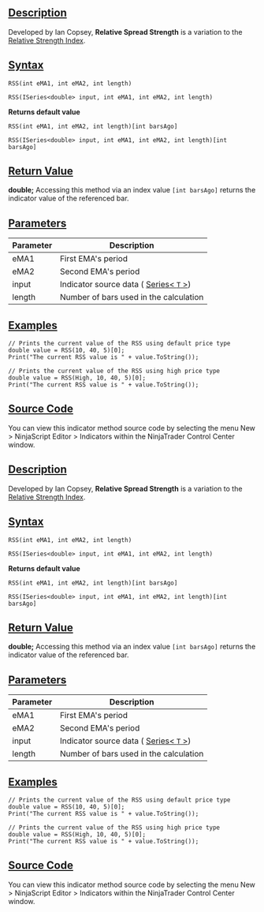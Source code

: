 ## [Description](https://developer.ninjatrader.com/docs/desktop/relative_spread_strength_rss\#description)

Developed by Ian Copsey, **Relative Spread Strength** is a variation to the [Relative Strength Index](https://developer.ninjatrader.com/docs/desktop/relative_strength_index_rsi).

## [Syntax](https://developer.ninjatrader.com/docs/desktop/relative_spread_strength_rss\#syntax)

`RSS(int eMA1, int eMA2, int length)`

`RSS(ISeries<double> input, int eMA1, int eMA2, int length)`

**Returns default value**

`RSS(int eMA1, int eMA2, int length)[int barsAgo]`

`RSS(ISeries<double> input, int eMA1, int eMA2, int length)[int barsAgo]`

## [Return Value](https://developer.ninjatrader.com/docs/desktop/relative_spread_strength_rss\#return-value)

**double;** Accessing this method via an index value `[int barsAgo]` returns the indicator value of the referenced bar.

## [Parameters](https://developer.ninjatrader.com/docs/desktop/relative_spread_strength_rss\#parameters)

| Parameter | Description |
| --- | --- |
| eMA1 | First EMA's period |
| eMA2 | Second EMA's period |
| input | Indicator source data ( [Series< `T` >](https://developer.ninjatrader.com/docs/desktop/seriest)) |
| length | Number of bars used in the calculation |

## [Examples](https://developer.ninjatrader.com/docs/desktop/relative_spread_strength_rss\#examples)

```jsx-150469391 csharp
// Prints the current value of the RSS using default price type
double value = RSS(10, 40, 5)[0];
Print("The current RSS value is " + value.ToString());

// Prints the current value of the RSS using high price type
double value = RSS(High, 10, 40, 5)[0];
Print("The current RSS value is " + value.ToString());

```

## [Source Code](https://developer.ninjatrader.com/docs/desktop/relative_spread_strength_rss\#source-code)

You can view this indicator method source code by selecting the menu New > NinjaScript Editor > Indicators within the NinjaTrader Control Center window.

## [Description](https://developer.ninjatrader.com/docs/desktop/relative_spread_strength_rss\#description)

Developed by Ian Copsey, **Relative Spread Strength** is a variation to the [Relative Strength Index](https://developer.ninjatrader.com/docs/desktop/relative_strength_index_rsi).

## [Syntax](https://developer.ninjatrader.com/docs/desktop/relative_spread_strength_rss\#syntax)

`RSS(int eMA1, int eMA2, int length)`

`RSS(ISeries<double> input, int eMA1, int eMA2, int length)`

**Returns default value**

`RSS(int eMA1, int eMA2, int length)[int barsAgo]`

`RSS(ISeries<double> input, int eMA1, int eMA2, int length)[int barsAgo]`

## [Return Value](https://developer.ninjatrader.com/docs/desktop/relative_spread_strength_rss\#return-value)

**double;** Accessing this method via an index value `[int barsAgo]` returns the indicator value of the referenced bar.

## [Parameters](https://developer.ninjatrader.com/docs/desktop/relative_spread_strength_rss\#parameters)

| Parameter | Description |
| --- | --- |
| eMA1 | First EMA's period |
| eMA2 | Second EMA's period |
| input | Indicator source data ( [Series< `T` >](https://developer.ninjatrader.com/docs/desktop/seriest)) |
| length | Number of bars used in the calculation |

## [Examples](https://developer.ninjatrader.com/docs/desktop/relative_spread_strength_rss\#examples)

```jsx-150469391 csharp
// Prints the current value of the RSS using default price type
double value = RSS(10, 40, 5)[0];
Print("The current RSS value is " + value.ToString());

// Prints the current value of the RSS using high price type
double value = RSS(High, 10, 40, 5)[0];
Print("The current RSS value is " + value.ToString());

```

## [Source Code](https://developer.ninjatrader.com/docs/desktop/relative_spread_strength_rss\#source-code)

You can view this indicator method source code by selecting the menu New > NinjaScript Editor > Indicators within the NinjaTrader Control Center window.